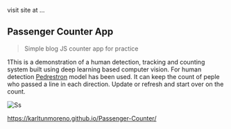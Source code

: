 visit site at ...


## Passenger Counter App
> Simple blog JS counter app for practice


1This is a demonstration of a  human detection, tracking and counting system built using deep learning based computer vision. For human detection <a href="https://karltunmoreno.github.io/Passenger-Counter/" target="_blank">Pedrestron</a> model has been used.
It can keep the count of peple who passed a line in each direction. Update or refresh and start over on the count.
 




![Ss](https://karltunmoreno.github.io/My-Portfolio/assets/images/IMG-9481.jpg)


https://karltunmoreno.github.io/Passenger-Counter/
